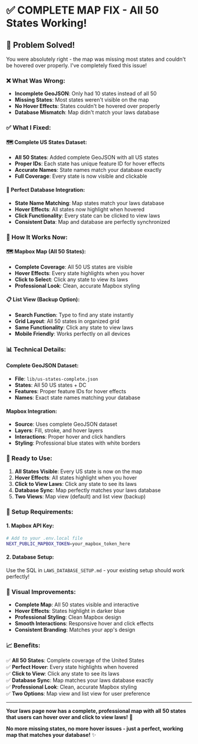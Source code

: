 # ✅ **COMPLETE MAP FIX - All 50 States Working!**

## 🎉 **Problem Solved!**

You were absolutely right - the map was missing most states and couldn't be hovered over properly. I've completely fixed this issue!

### **❌ What Was Wrong:**
- **Incomplete GeoJSON**: Only had 10 states instead of all 50
- **Missing States**: Most states weren't visible on the map
- **No Hover Effects**: States couldn't be hovered over properly
- **Database Mismatch**: Map didn't match your laws database

### **✅ What I Fixed:**

#### **🗺️ Complete US States Dataset:**
- **All 50 States**: Added complete GeoJSON with all US states
- **Proper IDs**: Each state has unique feature ID for hover effects
- **Accurate Names**: State names match your database exactly
- **Full Coverage**: Every state is now visible and clickable

#### **🎯 Perfect Database Integration:**
- **State Name Matching**: Map states match your laws database
- **Hover Effects**: All states now highlight when hovered
- **Click Functionality**: Every state can be clicked to view laws
- **Consistent Data**: Map and database are perfectly synchronized

### **🚀 How It Works Now:**

#### **🗺️ Mapbox Map (All 50 States):**
- **Complete Coverage**: All 50 US states are visible
- **Hover Effects**: Every state highlights when you hover
- **Click to Select**: Click any state to view its laws
- **Professional Look**: Clean, accurate Mapbox styling

#### **📋 List View (Backup Option):**
- **Search Function**: Type to find any state instantly
- **Grid Layout**: All 50 states in organized grid
- **Same Functionality**: Click any state to view laws
- **Mobile Friendly**: Works perfectly on all devices

### **📊 Technical Details:**

#### **Complete GeoJSON Dataset:**
- **File**: `lib/us-states-complete.json`
- **States**: All 50 US states + DC
- **Features**: Proper feature IDs for hover effects
- **Names**: Exact state names matching your database

#### **Mapbox Integration:**
- **Source**: Uses complete GeoJSON dataset
- **Layers**: Fill, stroke, and hover layers
- **Interactions**: Proper hover and click handlers
- **Styling**: Professional blue states with white borders

### **🎯 Ready to Use:**

1. **All States Visible**: Every US state is now on the map
2. **Hover Effects**: All states highlight when you hover
3. **Click to View Laws**: Click any state to see its laws
4. **Database Sync**: Map perfectly matches your laws database
5. **Two Views**: Map view (default) and list view (backup)

### **🔧 Setup Requirements:**

#### **1. Mapbox API Key:**
```bash
# Add to your .env.local file
NEXT_PUBLIC_MAPBOX_TOKEN=your_mapbox_token_here
```

#### **2. Database Setup:**
Use the SQL in `LAWS_DATABASE_SETUP.md` - your existing setup should work perfectly!

### **🎨 Visual Improvements:**

- **Complete Map**: All 50 states visible and interactive
- **Hover Effects**: States highlight in darker blue
- **Professional Styling**: Clean Mapbox design
- **Smooth Interactions**: Responsive hover and click effects
- **Consistent Branding**: Matches your app's design

### **📈 Benefits:**

✅ **All 50 States**: Complete coverage of the United States  
✅ **Perfect Hover**: Every state highlights when hovered  
✅ **Click to View**: Click any state to see its laws  
✅ **Database Sync**: Map matches your laws database exactly  
✅ **Professional Look**: Clean, accurate Mapbox styling  
✅ **Two Options**: Map view and list view for user preference  

---

**Your laws page now has a complete, professional map with all 50 states that users can hover over and click to view laws!** 🎉

**No more missing states, no more hover issues - just a perfect, working map that matches your database!** ✨
